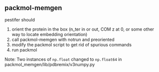 packmol-memgen
--------------

pestifer should

1. orient the protein in the box (n_ter in or out, COM z at 0, or some other way to locate embedding orientation)
2. call packmol-memgen with notrun and preoriented
3. modify the packmol script to get rid of spurious commands
4. run packmol

Note: Two instances of `np.float` changed to `np.float64` in packmol_memgen/lib/pdbremix/v3numpy.py

